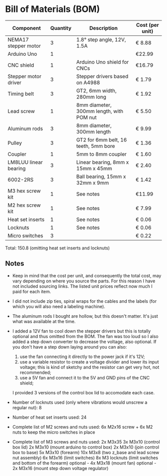 # Bill of Materials (BOM)

| Component             | Quantity | Description                              | Cost (per unit) |
|-----------------------|----------|------------------------------------------|-----------------|
| NEMA17 stepper motor  | 3        | 1.8° step angle, 12V, 1.5A               | € 8.88          |
| Arduino Uno           | 1        |                                          | €22.99          |
| CNC shield            | 1        | Arduino Uno shield for CNCs              | €16.79          |
| Stepper motor driver  | 3        | Stepper drivers based on A4988           | € 1.79          |
| Timing belt           | 3        | GT2, 6mm width, 280mm long               | € 1.92          |
| Lead screw            | 1        | 8mm diameter, 300mm length, with POM nut | € 5.50          |
| Aluminum rods         | 3        | 8mm diameter, 300mm length               | € 9.99          |
| Pulley                | 3        | GT2 for 6mm belt, 16 teeth, 5mm bore     | € 1.36          |
| Coupler               | 1        | 5mm to 8mm coupler                       | € 1.60          |
| LM8LUU linear bearing | 3        | Linear bearing, 8mm x 15mm x 45mm        | € 2.40          |
| 6002-2RS              | 3        | Ball bearing, 15mm x 32mm x 9mm          | € 1.42          |
| M3 hex screw kit      | 1        | See notes                                | €11.99          |
| M2 hex screw kit      | 1        | See notes                                | € 7.99          |
| Heat set inserts      | 1        | See notes                                | € 0.06          |
| Locknuts              | 1        | See notes                                | € 0.06          |
| Micro switches        | 3        |                                          | € 0.22          |

Total: 150.8 (omitting heat set inserts and locknuts)

## Notes

- Keep in mind that the cost per unit, and consequently the total cost, may vary depending on where you source the parts. For this reason I have not included sourcing links. The listed unit prices reflect now much I paid for each item.
- I did not include zip ties, spiral wraps for the cables and the labels (for which you will also need a labeling machine).
- The aluminum rods I bought are hollow, but this doesn't matter. It's just what was available at the time.
- I added a 12V fan to cool down the stepper drivers but this is totally optional and thus omitted from the BOM. The fan was too loud so I also added a step down converter to decrease the voltage, also optional. If you don't have a step down laying around you can also:
    1. use the fan connecting it directly to the power jack if it's 12V;
    2. use a variable resistor to create a voltage divider and lower its input voltage; this is kind of sketchy and the resistor can get very hot, not recommended;
    3. use a 5V fan and connect it to the 5V and GND pins of the CNC shield;
    
    I provided 3 versions of the control box lid to accomodate each case.
- Number of locknuts used (only where vibrations would unscrew a regular nut): 8
- Number of heat set inserts used: 24
- Complete list of M2 screws and nuts used: 6x M2x16 screw + 6x M2 nuts to keep the micro switches in place 
- Complete list of M3 screws and nuts used:
        2x M3x35
        3x M3x10 (control box lid)
        2x M3x10 (mount arduino to control box)
        2x M3x10 (join control box to base)
        5x M3x10 (forearm)
        10x M3x8 (two z_base and lead screw nut assembly)
        6x M3x16 (limit switches) 
        8x M3 locknuts (limit switches and bottom of the forearm)
        optional - 4x M3x18 (mount fan)
        optional - 2x M3x16 (mount step down voltage regulator)
